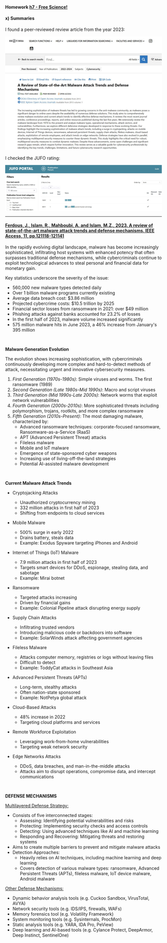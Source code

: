 #### Homework [h7 - Free Science!](https://terokarvinen.com/trust-to-blockchain/#h7-free-science)
#### x) Summaries

I found a peer-reviewed review article from the year 2023:

<img src="https://github.com/northernlady/Trust-to-Blockchain-2024/blob/main/pics/h7/h7_1.JPG" width="600">

I checked the JUFO rating:

<img src="https://github.com/northernlady/Trust-to-Blockchain-2024/blob/main/pics/h7/h7_2.JPG" width="600">

---

#### [Ferdous, J., Islam, R., Mahboubi, A. and Islam, M.Z., 2023. A review of state-of-the-art malware attack trends and defense mechanisms. IEEE Access, 11, pp.121118-121141](https://ieeexplore.ieee.org/stamp/stamp.jsp?tp=&arnumber=10299667)


In the rapidly evolving digital landscape, malware has become increasingly sophisticated, infiltrating host systems with enhanced potency that often surpasses traditional defense mechanisms, while cybercriminals continue to exploit technological advances to steal personal and financial data for monetary gain. 

Key statistics underscore the severity of the issue:
- 560,000 new malware types detected daily
- Over 1 billion malware programs currently existing
- Average data breach cost: $3.86 million
- Projected cybercrime costs: $10.5 trillion by 2025
- Financial sector losses from ransomware in 2021: over $49 million
- Phishing attacks against banks accounted for 23.2% of losses
- In the first half of 2023, malware volume increased significantly
- 575 million malware hits in June 2023, a 46% increase from January's 395 million

<br/>

**Malware Generation Evolution**

The evolution shows increasing sophistication, with cybercriminals continuously developing more complex and hard-to-detect methods of attack, necessitating urgent and innovative cybersecurity measures.

1. *First Generation (1970s-1980s)*: Simple viruses and worms. The first ransomware (1989)
2. *Second Generation (Late 1980s-Mid 1990s)*: Macro and script viruses
3. *Third Generation (Mid 1990s-Late 2000s)*: Network worms that exploit network vulnerabilities
4. *Fourth Generation (2000s-2010s)*: More sophisticated threats including polymorphism, trojans, rootkits, and more complex ransomware
5. *Fifth Generation (2010s-Present)*: The most damaging malware, characterized by:
   * Advanced ransomware techniques: corporate-focused ransomware, Ransomware-as-a-Service (RaaS)
   * APT (Advanced Persistent Threat) attacks
   * Fileless malware
   * Mobile and IoT malware
   * Emergence of state-sponsored cyber weapons
   * Increasing use of living-off-the-land strategies
   * Potential AI-assisted malware development


<br/>

**Current Malware Attack Trends**
* Cryptojacking Attacks
  * Unauthorized cryptocurrency mining
  * 332 million attacks in first half of 2023
  * Shifting from endpoints to cloud services

* Mobile Malware
  * 500% surge in early 2022
  * Drains battery, steals data
  * Example: Exodus Spyware targeting iPhones and Android

* Internet of Things (IoT) Malware
  * 7.9 million attacks in first half of 2023
  * Targets smart devices for DDoS, espionage, stealing data, and sabotage
  * Example: Mirai botnet

* Ransomware
  * Targeted attacks increasing
  * Driven by financial gains
  * Example: Colonial Pipeline attack disrupting energy supply

* Supply Chain Attacks
  * Infiltrating trusted vendors
  * Introducing malicious code or backdoors into software
  * Example: SolarWinds attack affecting government agencies

* Fileless Malware
  * Attacks computer memory, registries or logs without leaving files
  * Difficult to detect
  * Example: ToddyCat attacks in Southeast Asia

* Advanced Persistent Threats (APTs)
  * Long-term, stealthy attacks
  * Often nation-state sponsored
  * Example: NotPetya global attack

* Cloud-Based Attacks
  * 48% increase in 2022
  * Targeting cloud platforms and services

* Remote Workforce Exploitation
  * Leveraging work-from-home vulnerabilities
  * Targeting weak network security
 
* Edge Networks Attacks
  *  DDoS, data breaches, and man-in-the-middle attacks
  *  Attacks aim to disrupt operations, compromise data, and intercept communications

<br/>

**DEFENSE MECHANISMS**

<ins>Multilayered Defense Strategy:</ins>
  * Consists of five interconnected stages:
    * Assessing: Identifying potential vulnerabilities and risks
    * Protecting: Implementing security checks and access controls
    * Detecting: Using advanced techniques like AI and machine learning
    * Responding and Recovering: Mitigating threats and restoring systems
  * Aims to create multiple barriers to prevent and mitigate malware attacks
  * Detection Approaches:
     * Heavily relies on AI techniques, including machine learning and deep learning
     * Covers detection of various malware types: ransomware, Advanced Persistent Threats (APTs), fileless malware, IoT device malware, Android malware


<ins>Other Defense Mechanisms:</ins>

- Dynamic behavior analysis tools (e.g. Cuckoo Sandbox, VirusTotal, AVYA)
- Network security tools (e.g. IDS/IPS, firewalls, WAFs)
- Memory forensics tool (e.g. Volatility Framework)
- System monitoring tools (e.g. Sysinternals, ProcMon)
- Static analysis tools (e.g. YARA, IDA Pro, PeView)
- Deep learning and AI-based tools (e.g. Cylance Protect, DeepArmor, Deep Instinct, SentinelOne)

